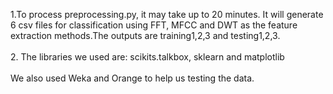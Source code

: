 1.To process preprocessing.py, it may take up to 20 minutes. It will generate 
6 csv files for classification using FFT, MFCC and DWT as the feature extraction 
methods.The outputs are training1,2,3 and testing1,2,3. </br>
</br>
2. The libraries we used are: scikits.talkbox, sklearn and matplotlib</br>
</br>
We also used Weka and Orange to help us testing the data.







